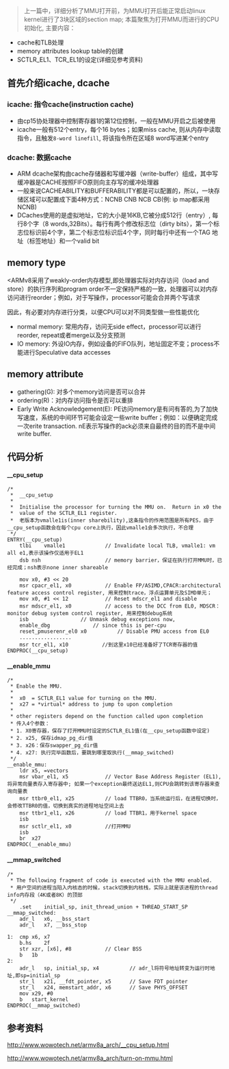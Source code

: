 > 上一篇中，详细分析了MMU打开前，为MMU打开后能正常启动linux kernel进行了3块区域的section map; 本篇聚焦为打开MMU而进行的CPU初始化, 主要内容：

- cache和TLB处理
- memory attributes lookup table的创建
- SCTLR_EL1、TCR_EL1的设定(详细见参考资料)

## 首先介绍icache, dcache

### icache: 指令cache(instruction cache)

- 由cp15协处理器中控制寄存器1的第12位控制，一般在MMU开启之后被使用
- icache一般有512个entry，每个16 bytes；如果miss cache, 则从内存中读取指令，且触发`8-word linefill`, 将该指令所在区域8 word写进某个entry

### dcache: 数据cache

- ARM dcache架构由cache存储器和写缓冲器（write-buffer）组成，其中写缓冲器是CACHE按照FIFO原则向主存写的缓冲处理器
- 一般来说CACHEABILITY和BUFFERABILITY都是可以配置的，所以，一块存储区域可以配置成下面4种方式：NCNB CNB NCB CB(例: ip map都采用NCNB)
- DCaches使用的是虚拟地址，它的大小是16KB,它被分成512行（entry）, 每行8个字（8 words,32Bits）。每行有两个修改标志位（dirty bits），第一个标志位标识前4个字，第二个标志位标识后4个字，同时每行中还有一个TAG 地址（标签地址）和一个valid bit

## memory type

<ARMv8采用了weakly-order内存模型,即处理器实际对内存访问（load and store）的执行序列和program order不一定保持严格的一致，处理器可以对内存访问进行reorder；例如，对于写操作，processor可能会合并两个写请求

因此，有必要对内存进行分类，以便CPU可以对不同类型做一些性能优化

- normal memory: 常用内存，访问无side effect，processor可以进行reorder, repeat或者merge以及分支预测
- IO memory: 外设IO内存，例如设备的FIFO队列，地址固定不变；process不能进行Speculative data accesses

## memory attribute

- gathering(G): 对多个memory访问是否可以合并
- ordering(R)：对内存访问指令是否可以重排
- Early Write Acknowledgement(E): PE访问memory是有问有答的,为了加快写速度，系统的中间环节可能会设定一些write buffer；例如：以便确定完成一次erite transaction. nE表示写操作的ack必须来自最终的目的而不是中间write buffer.

## 代码分析

#### __cpu_setup

```assembly
/*
 *	__cpu_setup
 *
 *	Initialise the processor for turning the MMU on.  Return in x0 the
 *	value of the SCTLR_EL1 register.
 *  老版本为vmalle1is(inner sharebility),这条指令的作用范围是所有PES，由于__cpu_setup函数会在每个cpu core上执行，因此vmalle1会多次执行，不合理
 */
ENTRY(__cpu_setup)
	tlbi	vmalle1				// Invalidate local TLB, vmalle1: vm all e1,表示该操作仅适用于EL1
	dsb	nsh                     // memory barrier，保证在执行打开MMU时，已经完成；nsh表示none inner shareable

	mov	x0, #3 << 20
	msr	cpacr_el1, x0			// Enable FP/ASIMD,CPACR:architectural feature access control register, 用来控制trace，浮点运算单元及SIMD单元；
	mov	x0, #1 << 12			// Reset mdscr_el1 and disable
	msr	mdscr_el1, x0			// access to the DCC from EL0, MDSCR： monitor debug system control register, 用来控制debug系统
	isb					// Unmask debug exceptions now,
	enable_dbg				// since this is per-cpu
	reset_pmuserenr_el0 x0			// Disable PMU access from EL0
	.................
	msr	tcr_el1, x10           //到这里x10已经准备好了TCR寄存器的值
ENDPROC(__cpu_setup)
```

#### __enable_mmu

```assembly
/*
 * Enable the MMU.
 *
 *  x0  = SCTLR_EL1 value for turning on the MMU.
 *  x27 = *virtual* address to jump to upon completion
 *
 * other registers depend on the function called upon completion
 * 传入4个参数：
 * 1. X0寄存器，保存了打开MMU时设定的SCTLR_EL1值(在__cpu_setup函数中设定)
 * 2. x25, 保存idmap_pg_dir值
 * 3. x26：保存swapper_pg_dir值
 * 4. x27: 执行完毕函数后，要跳到哪里取执行(__mmap_switched)
 */
__enable_mmu:
	ldr	x5, =vectors
	msr	vbar_el1, x5            // Vector Base Address Register (EL1), 将异常向量表存入寄存器中; 如果一个exception最终送达EL1,则CPU会跳转到该寄存器来查询向量表
	msr	ttbr0_el1, x25			// load TTBR0，当系统运行后，在进程切换时，会修改TTBR0的值，切换到真实的进程地址空间上去
	msr	ttbr1_el1, x26			// load TTBR1，用于kernel space
	isb
	msr	sctlr_el1, x0           //打开MMU
	isb
	br	x27
ENDPROC(__enable_mmu)
```

#### __mmap_switched

```assembly
/*
 * The following fragment of code is executed with the MMU enabled.
 * 用户空间的进程当陷入内核态的时候，stack切换到内核栈，实际上就是该进程的thread info内存段（4K或者8K）的顶部
 */
	.set	initial_sp, init_thread_union + THREAD_START_SP
__mmap_switched:
	adr_l	x6, __bss_start
	adr_l	x7, __bss_stop

1:	cmp	x6, x7
	b.hs	2f
	str	xzr, [x6], #8			// Clear BSS
	b	1b
2:
	adr_l	sp, initial_sp, x4          // adr_l将符号地址转变为运行时地址,即sp=initial_sp
	str_l	x21, __fdt_pointer, x5		// Save FDT pointer
	str_l	x24, memstart_addr, x6		// Save PHYS_OFFSET
	mov	x29, #0
	b	start_kernel
ENDPROC(__mmap_switched)
```

## 参考资料

http://www.wowotech.net/armv8a_arch/__cpu_setup.html

http://www.wowotech.net/armv8a_arch/turn-on-mmu.html
